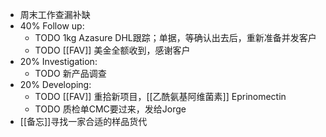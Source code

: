 - 周末工作查漏补缺
- 40% Follow up:
	- TODO 1kg Azasure DHL跟踪；单据，等确认出去后，重新准备并发客户
	- TODO [[FAV]] 美金全额收到，感谢客户
- 20% Investigation:
	- TODO 新产品调查
- 20% Developing:
	- TODO [[FAV]] 重拾新项目，[[乙酰氨基阿维菌素]] Eprinomectin
	- TODO 质检单CMC要过来，发给Jorge
- [[备忘]]寻找一家合适的样品货代